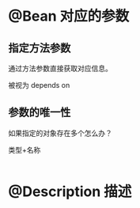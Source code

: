 # @Bean 对应的参数

## 指定方法参数

通过方法参数直接获取对应信息。

被视为 depends on

## 参数的唯一性

如果指定的对象存在多个怎么办？

类型+名称

```java

```

# @Description 描述



